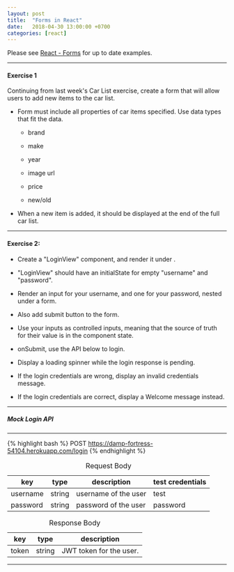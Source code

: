 ```yaml
---
layout: post
title:  "Forms in React"
date:   2018-04-30 13:00:00 +0700
categories: [react]
---
```


Please see [React - Forms](https://reactjs.org/docs/forms.html) for up to date examples.

---

#### Exercise 1

Continuing from last week's Car List exercise, create a form that will allow users to add new items to the car list.

- Form must include all properties of car items specified. Use data types that fit the data.

  - brand
  
  - make
  
  - year
  
  - image url
  
  - price
  
  - new/old
  
- When a new item is added, it should be displayed at the end of the full car list.

---

#### Exercise 2:

- Create a "LoginView" component, and render it under <App />.

- "LoginView" should have an initialState for empty "username" and "password".

- Render an input for your username, and one for your password, nested under a form.

- Also add submit button to the form.

- Use your inputs as controlled inputs, meaning that the source of truth for their value is
in the component state.

- onSubmit, use the API below to login.

- Display a loading spinner while the login response is pending.

- If the login credentials are wrong, display an invalid credentials message.

- If the login credentials are correct, display a Welcome message instead.


---

##### Mock Login API

---

{% highlight bash %}
POST https://damp-fortress-54104.herokuapp.com/login
{% endhighlight %}

<table class="table--bordered">
  <caption>Request Body</caption>
  <thead>
    <tr>
      <th>key</th>
      <th>type</th>
      <th>description</th>
      <th>test credentials</th>
    </tr>
  </thead>
  <tbody>
    <tr>
      <td>username</td>
      <td>string</td>
      <td>username of the user</td>
      <td>test</td>
    </tr>
    <tr>
      <td>password</td>
      <td>string</td>
      <td>password of the user</td>
      <td>password</td>
    </tr>
  </tbody>
</table>

<table class="table--bordered">
  <caption>Response Body</caption>
  <thead>
    <tr>
      <th>key</th>
      <th>type</th>
      <th>description</th>
    </tr>
  </thead>
  <tbody>
    <tr>
      <td>token</td>
      <td>string</td>
      <td>JWT token for the user.</td>
    </tr>
  </tbody>
</table>

---
